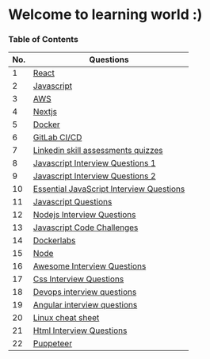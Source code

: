 # Welcome to learning world :)

### Table of Contents

| No. | Questions |
| --- | --------- |
|1  | [React](https://github.com/vikrant-d1/Learn/tree/_vikrant/react) |
|2  | [Javascript](https://github.com/vikrant-d1/Learn/tree/_vikrant/Javascript) |
|3  | [AWS](https://github.com/vikrant-d1/Learn/tree/_vikrant/AWS) |
|4  | [Nextjs](https://github.com/vikrant-d1/Learn/tree/_vikrant/nextjs) |
|5  | [Docker](https://github.com/vikrant-d1/Learn/tree/_vikrant/Docker) |
|6  | [GitLab CI/CD](https://github.com/vikrant-d1/Learn/tree/_vikrant/GitLabCICD) |
|7  | [Linkedin skill assessments quizzes](https://github.com/vikrant-d1/linkedin-skill-assessments-quizzes) |
|8  | [Javascript Interview Questions 1](https://github.com/vikrant-d1/javascript-interview-questions-1) |
|9  | [Javascript Interview Questions 2](https://github.com/vikrant-d1/javascript-interview-questions) |
|10 | [Essential JavaScript Interview Questions](https://github.com/vikrant-d1/123-Essential-JavaScript-Interview-Questions) |
|11  | [Javascript Questions](https://github.com/vikrant-d1/javascript-questions) |
|12  | [Nodejs Interview Questions](https://github.com/vikrant-d1/nodejs-interview-questions) |
|13  | [Javascript Code Challenges](https://github.com/vikrant-d1/javascript-code-challenges) |
|14  | [Dockerlabs](https://github.com/vikrant-d1/dockerlabs) |
|15  | [Node](https://github.com/vikrant-d1/Learn/tree/_vikrant/Node) |
|16  | [Awesome Interview Questions](https://github.com/vikrant-d1/awesome-interview-questions) |
|17  | [Css Interview Questions](https://github.com/vikrant-d1/css-interview-questions) |
|18  | [Devops interview questions ](https://github.com/vikrant-d1/angular-interview-questions) |
|19  | [Angular interview questions](https://github.com/vikrant-d1/angular-interview-questions) |
|20  | [Linux cheat sheet](https://github.com/vikrant-d1/Linux-cheat-sheet) |
|21  | [Html Interview Questions](https://github.com/vikrant-d1/html-interview-questions) |
|22  | [Puppeteer](https://github.com/vikrant-d1/puppeteer) |



